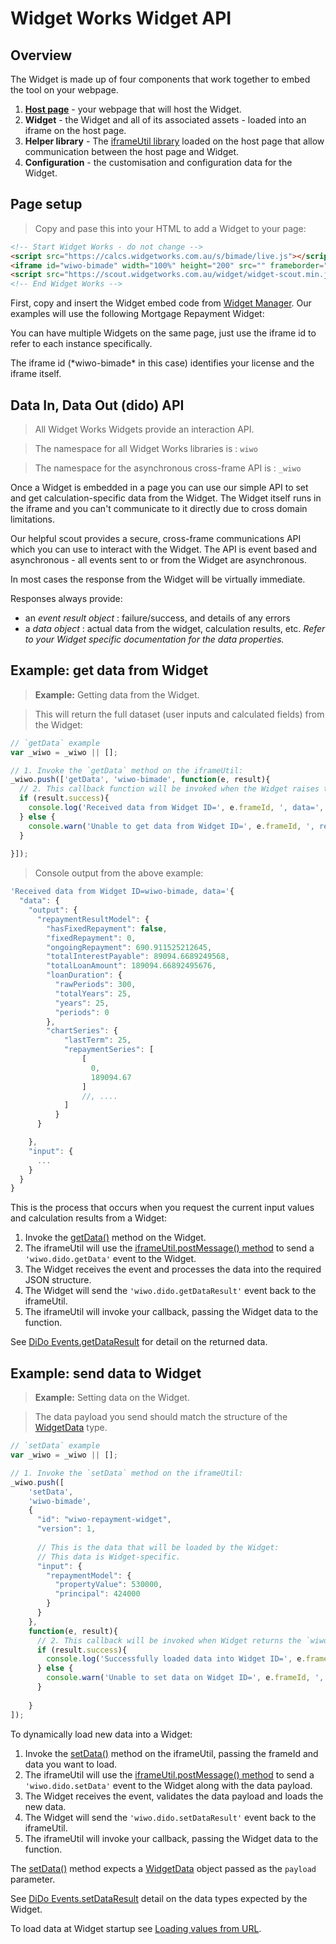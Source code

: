 # Widget Works Widget API

## Overview

The Widget is made up of four components that work together to embed the tool on your webpage.

 1. [__Host page__](#page-setup) - your webpage that will host the Widget.
 2. __Widget__ - the Widget and all of its associated assets - loaded into an iframe on the host page.
 3. __Helper library__ - The [iframeUtil library](#iframeutil-api-reference) loaded on the host page that allow communication between the host page and Widget.
 4. __Configuration__ - the customisation and configuration data for the Widget.



## Page setup

> Copy and pase this into your HTML to add a Widget to your page:

```html
<!-- Start Widget Works - do not change -->
<script src="https://calcs.widgetworks.com.au/s/bimade/live.js"></script>
<iframe id="wiwo-bimade" width="100%" height="200" src="" frameborder="0" data-wiwo-init="false"></iframe>
<script src="https://scout.widgetworks.com.au/widget/widget-scout.min.js"></script>
<!-- End Widget Works -->
```

First, copy and insert the Widget embed code from [Widget Manager](https://wm.widgetworks.com.au). Our examples will use the following Mortgage Repayment Widget:

You can have multiple Widgets on the same page, just use the iframe id to refer to each instance specifically.

<aside class="notice">
The iframe id (*wiwo-bimade* in this case) identifies your license and the iframe itself.
</aside>



## Data In, Data Out (dido) API

> All Widget Works Widgets provide an interaction API.

> The namespace for all Widget Works libraries is : `wiwo`

> The namespace for the asynchronous cross-frame API is : `_wiwo`

Once a Widget is embedded in a page you can use our simple API to set and get calculation-specific data from the Widget. The Widget itself runs in the iframe and you can't communicate to it directly due to cross domain limitations.

Our helpful scout provides a secure, cross-frame communications API which you can use to interact with the Widget. The API is event based and asynchronous - all events sent to or from the Widget are asynchronous.

In most cases the response from the Widget will be virtually immediate.


Responses always provide:

* an *event result object* : failure/success, and details of any errors
* a *data object* : actual data from the widget, calculation results, etc. *Refer to your Widget specific documentation for the data properties.*


## Example: get data from Widget

> __Example:__ Getting data from the Widget.

> This will return the full dataset (user inputs and calculated fields) from the Widget:

```javascript
// `getData` example
var _wiwo = _wiwo || [];

// 1. Invoke the `getData` method on the iframeUtil:
_wiwo.push(['getData', 'wiwo-bimade', function(e, result){
  // 2. This callback function will be invoked when the Widget raises the `wiwo.dido.getDataResult` event:
  if (result.success){
    console.log('Received data from Widget ID=', e.frameId, ', data=', result.data);
  } else {
    console.warn('Unable to get data from Widget ID=', e.frameId, ', reason=', result.message);
  }
  
}]);
```

> Console output from the above example:

```javascript
'Received data from Widget ID=wiwo-bimade, data='{
  "data": {
    "output": {       
      "repaymentResultModel": {
        "hasFixedRepayment": false,
        "fixedRepayment": 0,
        "ongoingRepayment": 690.911525212645,
        "totalInterestPayable": 89094.6689249568,
        "totalLoanAmount": 189094.66892495676,
        "loanDuration": {
          "rawPeriods": 300,
          "totalYears": 25,
          "years": 25,
          "periods": 0
        },
        "chartSeries": {
            "lastTerm": 25,
            "repaymentSeries": [
                [
                  0,
                  189094.67
                ]
                //, ....
            ]
          }
      }

    },
    "input": {
      ...
    }
  }
}
```

This is the process that occurs when you request the current input values and calculation results from a Widget:

 1. Invoke the [getData()](#getdata) method on the Widget.
 2. The iframeUtil will use the [iframeUtil.postMessage() method](#postmessage) to send a `'wiwo.dido.getData'` event to the Widget.
 3. The Widget receives the event and processes the data into the required JSON structure.
 4. The Widget will send the `'wiwo.dido.getDataResult'` event back to the iframeUtil.
 5. The iframeUtil will invoke your callback, passing the Widget data to the function.

See [DiDo Events.getDataResult](#event-getdataresult) for detail on the returned data.



## Example: send data to Widget

> __Example:__ Setting data on the Widget.

> The data payload you send should match the structure of the [WidgetData](#type-widgetdata) type.

```javascript
// `setData` example
var _wiwo = _wiwo || [];

// 1. Invoke the `setData` method on the iframeUtil:
_wiwo.push([
    'setData',
    'wiwo-bimade', 
    {
      "id": "wiwo-repayment-widget",
      "version": 1,
      
      // This is the data that will be loaded by the Widget:
      // This data is Widget-specific.
      "input": {
        "repaymentModel": {
          "propertyValue": 530000,
          "principal": 424000
        }
      }
    },
    function(e, result){
      // 2. This callback will be invoked when Widget returns the `wiwo.dido.setDataResult` event:
      if (result.success){
        console.log('Successfully loaded data into Widget ID=', e.frameId);
      } else {
        console.warn('Unable to set data on Widget ID=', e.frameId, ', reason=', result.message);
      }
      
    }
]);
```


To dynamically load new data into a Widget:

 1. Invoke the [setData()](#setdata) method on the iframeUtil, passing the frameId and data you want to load.
 2. The iframeUtil will use the [iframeUtil.postMessage() method](#postmessage) to send a `'wiwo.dido.setData'` event to the Widget along with the data payload.
 3. The Widget receives the event, validates the data payload and loads the new data.
 4. The Widget will send the `'wiwo.dido.setDataResult'` event back to the iframeUtil.
 5. The iframeUtil will invoke your callback, passing the Widget data to the function.

The [setData()](#setdata) method expects a [WidgetData](#type-widgetdata) object passed as the `payload` parameter.

See [DiDo Events.setDataResult](#event-setdataresult) detail on the data types expected by the Widget.

To load data at Widget startup see [Loading values from URL](#loading-values-from-url).

